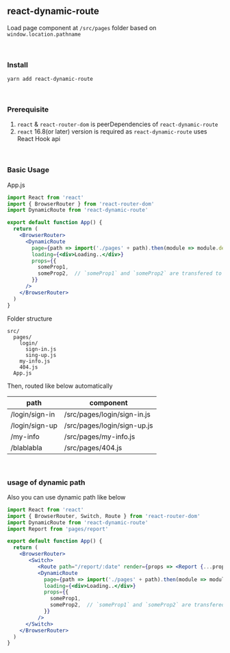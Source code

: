 ## react-dynamic-route

Load page component at `/src/pages` folder based on `window.location.pathname`

<br>

### Install
```
yarn add react-dynamic-route
```

<br>

### Prerequisite
1. `react` & `react-router-dom` is peerDependencies of `react-dynamic-route`
2. `react` 16.8(or later) version is required as `react-dynamic-route` uses React Hook api

<br>

### Basic Usage
App.js
```jsx
import React from 'react'
import { BrowserRouter } from 'react-router-dom'
import DynamicRoute from 'react-dynamic-route'

export default function App() {
  return (
    <BrowserRouter>
      <DynamicRoute
        page={path => import('./pages' + path).then(module => module.default)}
        loading={<div>Loading..</div>}
        props={{
          someProp1,
          someProp2,  // `someProp1` and `someProp2` are transfered to `module.dedault` above finally
        }}
      />  
    </BrowserRouter>
  )
}
```

Folder structure
```
src/
  pages/
    login/
      sign-in.js
      sing-up.js
    my-info.js
    404.js
  App.js
```

Then, routed like below automatically

| path           | component                   |
| -------------- | --------------------------- |
| /login/sign-in | /src/pages/login/sign-in.js |
| /login/sign-up | /src/pages/login/sign-up.js |
| /my-info       | /src/pages/my-info.js       |
| /blablabla     | /src/pages/404.js           |


<br>

### usage of dynamic path

Also you can use dynamic path like below

```jsx
import React from 'react'
import { BrowserRouter, Switch, Route } from 'react-router-dom'
import DynamicRoute from 'react-dynamic-route'
import Report from 'pages/report'

export default function App() {
  return (
    <BrowserRouter>
       <Switch>
          <Route path="/report/:date" render={props => <Report {...props} />} />
          <DynamicRoute
            page={path => import('./pages' + path).then(module => module.default)}
            loading={<div>Loading..</div>}
            props={{
              someProp1,
              someProp2,  // `someProp1` and `someProp2` are transfered to `module.dedault` above finally
            }}
          />      
      </Switch>
    </BrowserRouter>
  )
}
```


